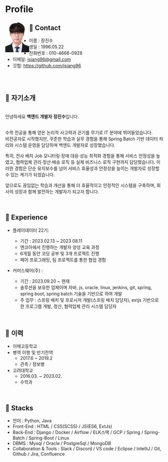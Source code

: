 # Profile

<img src="https://github.com/jsjang96/images/blob/master/%EC%9E%A5%EC%A7%84%EC%88%98_%EC%82%AC%EC%A7%84.png" alt="장진수 이미지"  width="15%%" align="left">

## :pushpin: Contact

- 이름 : 장진수
- 생일 : 1996.05.22
- 전화번호 : 010-4666-0928
- 이메일: jsjang96@gmail.com
- 깃헙: https://github.com/jsjang96
<br>
<br>

## :pushpin: 자기소개
<br>
안녕하세요 <b>백엔드 개발자</b> <b>장진수</b>입니다.<br>
<br>

수학 전공을 통해 얻은 논리적 사고력과 끈기를 무기로 IT 분야에 뛰어들었습니다. <br>
비전공자로 시작했지만, 꾸준한 학습과 실무 경험을 통해 Spring Batch 기반 데이터 처리와 시스템 운영을 담당하며 백엔드 개발자로 성장했습니다. <br>

특히, 전사 배치 Job 모니터링·장애 대응·성능 최적화 경험을 통해 서비스 안정성을 높였고, 협력업체 관리·정산·배송 로직 등 실제 비즈니스 로직 구현까지 담당했습니다. 이러한 경험은 단순 유지보수를 넘어 서비스 효율성과 안정성을 높이는 개발자로 성장할 수 있는 계기가 되었습니다. <br> 

앞으로도 끊임없는 학습과 개선을 통해 더 효율적이고 안정적인 시스템을 구축하며, 회사의 성장과 함께 발전하는 개발자가 되고자 합니다. <br>

</div>
</br>

## :pushpin: Experience
- 플레이데이터 22기:
  - 기간 : 2023.02.13 ~ 2023 08.11
  - 엔코아에서 진행하는 개발자 양성 교육 과정
  - 6개월 동안 코딩 공부 및 3개 프로젝트 진행
  - 페어 프로그래밍, 팀 프로젝트를 통한 협업 경험
 
- 커머스웨어(주) :
  - 기간 : 2023.09.20 ~ 현재
  - 솔루션을 보유한 업체이며 자바, js, oracle, linux, jenkins, git, spring, spring boot, spring batch 기술을 기반으로 하여 개발
  - 주 업무 : 스프링 배치 및 프로시저 개발(스프링 배치 담당자), extjs 기반으로 한 프로그램 개발, 정산, 협력업체 관리 시스템 담당자

</br>
 
## :pushpin: 이력
- 이매고등학교
- 병역 이행 및 만기전역
  - 2017.6 ~ 2019.2
  - 관측 / 정보병
- 고려대학교
  - 2016.03. ~ 2023.02.
  - 수학과


<br>

## :pushpin: Stacks
- 언어 : Python, Java
- Front-End : HTML / CSS(SCSS) / JS(ES6, ExtJs)
- Back-End : Django / Docker / Airflow / ELK스택 / GCP / Spring / Spring-Batch / Spring-Boot / Linux
- DBMS : Mysql / Oracle / PostgreSql / MongoDB
- Collaboration & Tools : Slack / Discord / VS code / Eclipse / IntelliJ / Git, Github / Jira, Confluence
